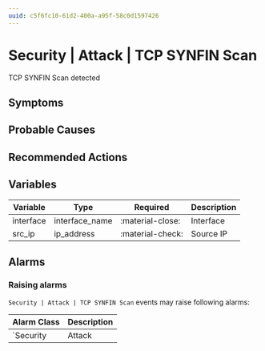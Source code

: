 ```yaml
---
uuid: c5f6fc10-61d2-400a-a95f-58c0d1597426
---
```

# Security | Attack | TCP SYNFIN Scan

TCP SYNFIN Scan detected

## Symptoms

## Probable Causes

## Recommended Actions

## Variables

Variable | Type | Required | Description
--- | --- | --- | ---
interface | interface_name | :material-close: | Interface
src_ip | ip_address | :material-check: | Source IP

## Alarms

### Raising alarms

`Security | Attack | TCP SYNFIN Scan` events may raise following alarms:

Alarm Class | Description
--- | ---
`Security | Attack | TCP SYNFIN Scan` | dispose
